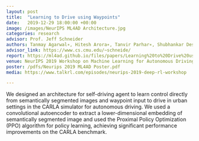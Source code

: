 ```yaml
---
layout: post
title:  "Learning to Drive using Waypoints"
date:   2019-12-29 18:00:00 +00:00
image: /images/NeurIPS ML4AD Architecture.jpg
categories: research
advisor: Prof. Jeff Schneider
authors: Tanmay Agarwal∗, Hitesh Arora∗, Tanvir Parhar∗, Shubhankar Deshpande, Jeff Schneider
advisor_link: https://www.cs.cmu.edu/~schneide/
report: https://ml4ad.github.io/files/papers/Learning%20to%20Drive%20using%20Waypoints.pdf
venue: NeurIPS 2019 Workshop on Machine Learning for Autonomous Driving
poster: /pdfs/Neurips 2019 ML4AD Poster.pdf
media: https://www.talkrl.com/episodes/neurips-2019-deep-rl-workshop

---
```

We designed an architecture for self-driving agent to learn control directly from semantically segmented images and waypoint input to drive in urban settings in the CARLA simulator for autonomous driving. We used a convolutional autoencoder to extract a lower-dimensional embedding of semantically segmented image and used the Proximal Policy Optimization (PPO) algorithm for policy learning, achieving significant performance improvements on the CARLA benchmark. 
